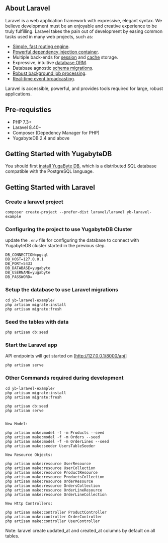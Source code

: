 ## About Laravel

Laravel is a web application framework with expressive, elegant syntax. We believe development must be an enjoyable and creative experience to be truly fulfilling. Laravel takes the pain out of development by easing common tasks used in many web projects, such as:

- [Simple, fast routing engine](https://laravel.com/docs/routing).
- [Powerful dependency injection container](https://laravel.com/docs/container).
- Multiple back-ends for [session](https://laravel.com/docs/session) and [cache](https://laravel.com/docs/cache) storage.
- Expressive, intuitive [database ORM](https://laravel.com/docs/eloquent).
- Database agnostic [schema migrations](https://laravel.com/docs/migrations).
- [Robust background job processing](https://laravel.com/docs/queues).
- [Real-time event broadcasting](https://laravel.com/docs/broadcasting).

Laravel is accessible, powerful, and provides tools required for large, robust applications.

## Pre-requisties 

- PHP 7.3+
- Laravel 8.40+
- Composer (Depedency Manager for PHP)
- YugabyteDB 2.4 and above

## Getting Started with YugabyteDB

You should first [install YugaByte DB](https://docs.yugabyte.com/latest/quick-start/), which is a distributed SQL database compatible with the PostgreSQL language.

## Getting Started with Laravel

### Create a laravel project

```
composer create-project --prefer-dist laravel/laravel yb-laravel-example
```

### Configuring the project to use YugabyteDB Cluster

update the `.env` file for configuring the database to connect with YugabyteDB cluster started in the previous step.

```
DB_CONNECTION=pgsql
DB_HOST=127.0.0.1
DB_PORT=5433
DB_DATABASE=yugabyte
DB_USERNAME=yugabyte
DB_PASSWORD=
```

### Setup the database to use Laravel migrations

```
cd yb-laravel-example/
php artisan migrate:install
php artisan migrate:fresh
```

### Seed the tables with data

```
php artisan db:seed
```

### Start the Laravel app

API endpoints will get started on [http://127.0.0.1/8000/api]

```
php artisan serve
```

### Other Commands required during development

```
cd yb-laravel-example/
php artisan migrate:install
php artisan migrate:fresh

php artisan db:seed
php artisan serve


New Model:

php artisan make:model -f -m Products --seed
php artisan make:model -f -m Orders --seed
php artisan make:model -f -m OrderLines --seed
php artisan make:seeder UsersTableSeeder

New Resource Objects:

php artisan make:resource UserResource
php artisan make:resource UserCollection
php artisan make:resource ProductResource
php artisan make:resource ProductsCollection
php artisan make:resource OrderResource
php artisan make:resource OrdersCollection
php artisan make:resource OrderLineResource
php artisan make:resource OrderLineCollection

New Http Controllers:

php artisan make:controller ProductController
php artisan make:controller OrderController
php artisan make:controller UserController
```

Note: laravel create updated_at and created_at columns by default on all tables.